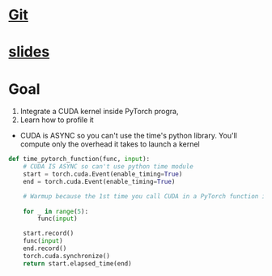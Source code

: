 # [Git](https://github.com/cuda-mode/lectures/tree/main/lecture_001)

# [slides](https://docs.google.com/presentation/d/110dnMW94LX1ySWxu9La17AVUxjgSaQDLOotFC3BZZD4/edit#slide=id.g2658e4ac9dd_0_0)

# Goal

1. Integrate a CUDA kernel inside PyTorch progra,
2. Learn how to profile it 

- CUDA is ASYNC so you can't use the time's python library. You'll compute only the overhead it takes to launch a kernel

```python
def time_pytorch_function(func, input):
    # CUDA IS ASYNC so can't use python time module
    start = torch.cuda.Event(enable_timing=True)
    end = torch.cuda.Event(enable_timing=True)

    # Warmup because the 1st time you call CUDA in a PyTorch function it's gonna initialize the CUDA context
     
    for _ in range(5):
        func(input)

    start.record()
    func(input)
    end.record()
    torch.cuda.synchronize()
    return start.elapsed_time(end)
```

